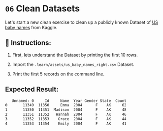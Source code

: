 # `06` Clean Datasets

Let's start a new clean exercise to clean up a publicly known Dataset of [US baby names](https://www.kaggle.com/kaggle/us-baby-names) from Kaggle.

## 📝 Instructions:

1. First, lets understand the Dataset by printing the first 10 rows.

2. Import the `.learn/assets/us_baby_names_right.csv` Dataset.

3. Print the first 5 records on the command line.

## Expected Result:

```bash
   Unnamed: 0     Id     Name  Year Gender State  Count
0       11349  11350     Emma  2004      F    AK     62
1       11350  11351  Madison  2004      F    AK     48
2       11351  11352   Hannah  2004      F    AK     46
3       11352  11353    Grace  2004      F    AK     44
4       11353  11354    Emily  2004      F    AK     41
```